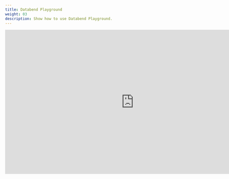 ```yaml
---
title: Databend Playground
weight: 03
description: Show how to use Databend Playground.
---
```


<div style="text-align: center;">
<iframe width="840" height="472.5" src="https://ks-extension.pek3b.qingstor.com/videos/databend%20playground%20%E7%A4%BA%E4%BE%8B.mp4" frameborder="0" allowfullscreen></iframe>
</div>

